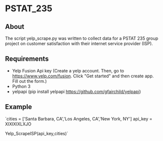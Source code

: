 # PSTAT_235

## About
The script yelp_scrape.py was written to collect data for a PSTAT 235 group project on customer satisfaction with their internet service provider (ISP).

## Requirements
* Yelp Fusion Api key (Create a yelp account. Then, go to https://www.yelp.com/fusion. Click "Get started" and then create app. Fill out the form.)
* Python 3
* yelpapi (pip install yelpapi https://github.com/gfairchild/yelpapi)

## Example
`cities = ['Santa Barbara, CA','Los Angeles, CA','New York, NY']
api_key = XIXIXIXLXJO

Yelp_ScrapeISP(api_key,cities)`
